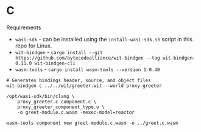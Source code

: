 # C

Requirements
* `wasi-sdk` - can be installed using the `install-wasi-sdk.sh` script in this repo for Linux.
* `wit-bindgen` - `cargo install --git https://github.com/bytecodealliance/wit-bindgen --tag wit-bindgen-0.11.0 wit-bindgen-cli` 
* `wasm-tools` - `cargo install wasm-tools --version 1.0.40`

```
# Generates bindings header, source, and object files
wit-bindgen c ../../wit/greeter.wit --world proxy-greeter

/opt/wasi-sdk/bin/clang \
    proxy_greeter.c component.c \
    proxy_greeter_component_type.o \
    -o greet-module.c.wasm -mexec-model=reactor

wasm-tools component new greet-module.c.wasm -o ../greet.c.wasm
```